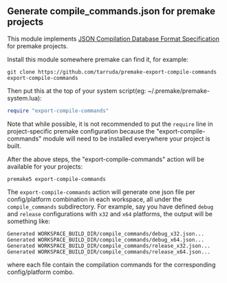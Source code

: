 ## Generate compile_commands.json for premake projects

This module implements [JSON Compilation Database Format
Specification](http://clang.llvm.org/docs/JSONCompilationDatabase.html) for
premake projects.

Install this module somewhere premake can find it, for example:

```
git clone https://github.com/tarruda/premake-export-compile-commands export-compile-commands
```

Then put this at the top of your system script(eg: ~/.premake/premake-system.lua):

```lua
require "export-compile-commands"
```

Note that while possible, it is not recommended to put the `require` line in
project-specific premake configuration because the "export-compile-commands"
module will need to be installed everywhere your project is built.

After the above steps, the "export-compile-commands" action will be available
for your projects:

```
premake5 export-compile-commands
```

The `export-compile-commands` action will generate one json file per
config/platform combination in each workspace, all under the `compile_commands`
subdirectory. For example, say you have defined `debug` and `release`
configurations with `x32` and `x64` platforms, the output will be something
like:

```
Generated WORKSPACE_BUILD_DIR/compile_commands/debug_x32.json...
Generated WORKSPACE_BUILD_DIR/compile_commands/debug_x64.json...
Generated WORKSPACE_BUILD_DIR/compile_commands/release_x32.json...
Generated WORKSPACE_BUILD_DIR/compile_commands/release_x64.json...
```

where each file contain the compilation commands for the corresponding
config/platform combo.

